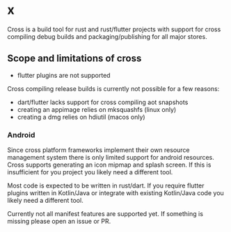 # x

Cross is a build tool for rust and rust/flutter projects with support for cross compiling debug
builds and packaging/publishing for all major stores.

## Scope and limitations of cross

- flutter plugins are not supported

Cross compiling release builds is currently not possible for a few reasons:

- dart/flutter lacks support for cross compiling aot snapshots
- creating an appimage relies on mksquashfs (linux only)
- creating a dmg relies on hdiutil (macos only)

### Android
Since cross platform frameworks implement their own resource management system there is only
limited support for android resources. Cross supports generating an icon mipmap and splash
screen. If this is insufficient for you project you likely need a different tool.

Most code is expected to be written in rust/dart. If you require flutter plugins written in
Kotlin/Java or integrate with existing Kotlin/Java code you likely need a different tool.

Currently not all manifest features are supported yet. If something is missing please open an
issue or PR.

